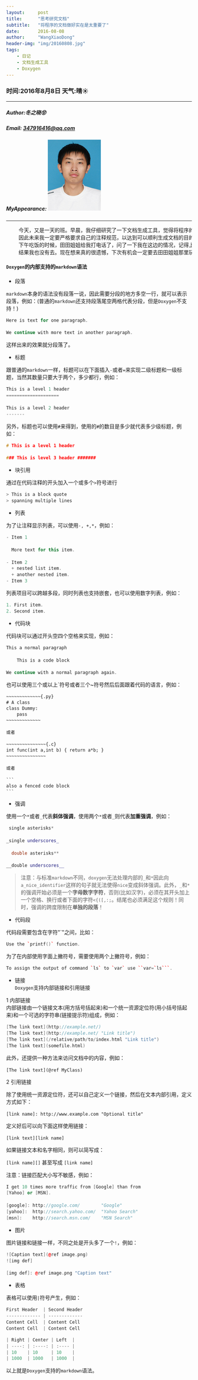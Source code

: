 ```yaml
---
layout:     post
title:      "思考研究文档"
subtitle:   "将程序的文档做好实在是太重要了"
date:       2016-08-08
author:     "WangXiaoDong"
header-img: "img/20160808.jpg"
tags:
    - 日记
    - 文档生成工具
    - Doxygen
---
```


### 时间:2016年8月8日 天气:晴:sunny:
-----
#####   Author:冬之晓:dizzy_face:
#####   Email: 347916416@qq.com
#####   MyAppearance: ![MyAppearance](https://github.com/Dongzhixiao/PictureCache/raw/master/MyPicture.JPG "我的头像")
----------

<pre>
    今天，又是一天的班。早晨，我仔细研究了一下文档生成工具，觉得将程序的文档做好实在是太重要了，
    因此未来我一定要严格要求自己的注释规范，以达到可以顺利生成文档的目的！
    下午吃饭的时候，田田姐姐给我打电话了，问了一下我在这边的情况，记得上次田田姐姐邀请我去她那里玩，
    结果我也没有去。现在想来真的很遗憾，下次有机会一定要去田田姐姐那里玩玩！
</pre>

#### `Doxygen`的内部支持的`markdown`语法

- 段落

`markdown`本身的语法没有段落一说，因此需要分段的地方多空一行，就可以表示段落，例如：(普通的`markdown`还支持段落尾空两格代表分段，但是`Doxygen`不支持！)

```C++
Here is text for one paragraph.

We continue with more text in another paragraph.
```

这样出来的效果就分段落了。

- 标题

跟普通的`markdown`一样，标题可以在下面插入`-`或者`=`来实现二级标题和一级标题，当然其数量只要大于两个，多少都行，例如：

```C++
This is a level 1 header
====================

This is a level 2 header
-------
```

另外，标题也可以使用`#`来得到，使用的`#`的数目是多少就代表多少级标题，例如：

```C++
# This is a level 1 header

### This is level 3 header #######
```

- 块引用

通过在代码注释的开头加入一个或多个`>`符号进行

```C++
> This is a block quote
> spanning multiple lines
```

- 列表

为了让注释显示列表，可以使用`-, +,*`，例如：

```C++
- Item 1

  More text for this item.

- Item 2
  + nested list item.
  + another nested item.
- Item 3
```

列表项目可以跨越多段，同时列表也支持嵌套，也可以使用数字列表，例如：

```C++
1. First item.
2. Second item.
```

- 代码块

代码块可以通过开头空四个空格来实现，例如：

```C++
This a normal paragraph

    This is a code block

We continue with a normal paragraph again.
```

也可以使用三个或以上\`符号或者三个\~符号然后后面跟着代码的语言，例如：

~~~~~~~~~~~~~~~~~~{C++}
~~~~~~~~~~~~~{.py}
# A class
class Dummy:
    pass
~~~~~~~~~~~~~

或者

~~~~~~~~~~~~~~~{.c}
int func(int a,int b) { return a*b; }
~~~~~~~~~~~~~~~

或者

```
also a fenced code block
```
~~~~~~~~~~~~~~~~~~

- 强调

使用一个`*`或者`_`代表**斜体强调**，使用两个`*`或者`_`则代表**加重强调**，例如：

```C++
 single asterisks*

_single underscores_

  double asterisks**

__double underscores__
```

>注意：与标准`markdown`不同，`doxygen`无法处理内部的`_`和`*`因此向`a_nice_identifier`这样的句子就无法使得`nice`变成斜体强调。此外，`_`和`*`的强调开始必须是一个**字母数字字符**，否则(比如汉字)，必须在其开头加上一个空格、换行或者下面的字符`<{([,:;`。结尾也必须满足这个规则！同时，强调的跨度限制在**单独的段落**！

- 代码段

代码段需要包含在字符"\`"之间，比如：

```C++
Use the `printf()` function.

```

为了在内部使用字面上撇符号，需要使用两个上撇符号，例如：

```C++
To assign the output of command `ls` to `var` use ``var=`ls```.
```

- 链接  
`Doxygen`支持内部链接和引用链接  

1 内部链接  
内部链接由一个链接文本(用方括号括起来)和一个统一资源定位符(用小括号括起来)和一个可选的字符串(链接提示符)组成，例如：

```C++
[The link text](http://example.net/)
[The link text](http://example.net/ "Link title")
[The link text](/relative/path/to/index.html "Link title") 
[The link text](somefile.html) 
```

此外，还提供一种方法来访问文档中的内容，例如：

`[The link text](@ref MyClass) `

2 引用链接

除了使用统一资源定位符，还可以自己定义一个链接，然后在文本内部引用，定义方式如下：

`[link name]: http://www.example.com "Optional title"`

定义好后可以向下面这样使用链接： 

`[link text][link name]`

如果链接文本和名字相同，则可以简写成：

`[link name][]` 甚至写成 `[link name]`

注意：链接匹配大小写不敏感，例如：

```C++
I get 10 times more traffic from [Google] than from
[Yahoo] or [MSN].

[google]: http://google.com/        "Google"
[yahoo]:  http://search.yahoo.com/  "Yahoo Search"
[msn]:    http://search.msn.com/    "MSN Search"
```

- 图片

图片链接和链接一样，不同之处是开头多了一个`!`，例如：

```C++
![Caption text](@ref image.png)
![img def]

[img def]: @ref image.png "Caption text"
```

- 表格

表格可以使用`|`符号产生，例如：

```C++
First Header  | Second Header
------------- | -------------
Content Cell  | Content Cell 
Content Cell  | Content Cell 
```

```C++
| Right | Center | Left  |
| ----: | :----: | :---- |
| 10    | 10     | 10    |
| 1000  | 1000   | 1000  |
```

以上就是`Doxygen`支持的`markdown`语法。
    